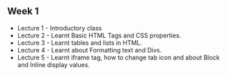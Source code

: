 ## Week 1
- Lecture 1 - Introductory class
- Lecture 2 - Learnt Basic HTML Tags and CSS properties.
- Lecture 3 - Learnt tables and lists in HTML.
- Lecture 4 - Learnt about Formatting text and Divs.
- Lecture 5 - Learnt iframe tag, how to change tab icon and about Block and Inline display values.
